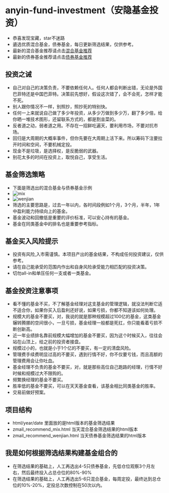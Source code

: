# anyin-fund-investment（安隐基金投资）
- 恭喜发现宝藏，star不迷路
- 遴选优质混合基金，债券基金，每日更新筛选结果，仅供参考。
- 最新的混合基金推荐请点击[混合基金推荐](https://htmlpreview.github.io/?https://github.com/jumper2014/anyin-fund/blob/main/zmail_recommend_mix.html)
- 最新的债券基金推荐请点击[债券基金推荐](https://htmlpreview.github.io/?https://github.com/jumper2014/anyin-fund/blob/main/zmail_recommend_wenjian.html)

## 投资之诫
- 自己对自己的决策负责，不要依赖任何人。任何人都会判断出错，无论是外国巴菲特还是中国巴菲特。决策前先想好，假设这次错了，会不会死，怎样才能不死。
- 别人跟你情况不一样，别照抄，照抄死的特别快。
- 任何一上来就说自己做了多少年投资，从多少万做到多少万，翻了多少倍，给你晒一堆技术图形，还留联系方式的，都是割韭菜的。
- 反者道之动，弱者道之用。不存在一招鲜吃遍天，要利用市场，不要对抗市场。
- 回归是大周期的大概率事件，但你先要在大周期上活下来。所以筹码下注要拉开时间和空间，不要机械定投。
- 现金不是垃圾，是选择权，是反脆弱的武器。
- 别花太多的时间在投资上，取悦自己，享受生活。

## 基金筛选策略
- 下面是筛选出的混合基金与债券基金示例
- ![mix](https://user-images.githubusercontent.com/9908796/181139918-958b3f73-3d64-446a-8b76-77cff14bbc2a.png)
- ![wenjian](https://user-images.githubusercontent.com/9908796/181139929-a54fc3bc-e25d-41c7-a183-b08a86221b1b.png)
- 筛选的主要思路是，过去一年以内，各时间段例如1个月，3个月，半年，1年中盈利能力持续向上的基金。
- 基金波动和回撤低是重要的评价标准，可以安心持有的基金。
- 基金在同类基金中的排名也是重要参考指标。

## 基金买入风险提示
- 投资有风险,入市需谨慎。本项目产出的基金结果，不构成任何投资建议，仅供参考。
- 请在自己能承受的范围内作出和自身风险承受能力相匹配的投资决策。
- 切勿all-in和单压任何一支或者一类基金。

## 基金投资注意事项
- 看不懂的基金不买，不了解基金经理对这支基金的管理逻辑，就没法判断它适不适合你，如果你买入后盈利还好说，如果亏损，你都不知道该如何处理。
- 规模大的基金不要买，对，我说的就是那种规模超过100亿的基金，这类基金辗转腾挪的空间很小，一旦亏损，基金经理一般都是死扛，你只能看着亏损不断创新高。
- 近一年业绩排名靠前规模大幅增加的基金不要买，因为这个时候买入，往往会站在山顶上，给之前的投资者接盘。
- 规模过小的，也就是小于1个亿的不要买，有一定的清盘风险。
- 管理费手续费明显过高的不要买，遇到行情不好，你不仅要亏钱，而且高额的管理费用会让你吐血。
- 基金经理不负责的基金不要买，对，就是那些高位自己跑路的经理，行情不好时候和规模过大不限购的。
- 频繁换经理的基金不要买。
- 胜率低的基金不要买，可以在天天基金查看，该基金相比同类基金的胜率。
- 交易前做好预案。

## 项目结构
- html/year/date 里面放的是html版本的基金筛选结果
- zmail_recommend_mix.html 当天混合基金筛选结果的html版本
- zmail_recommend_wenjian.html 当天债券基金筛选结果的html版本

## 我是如何根据筛选结果构建基金组合的
- 在筛选结果的基础上，人工再选出4-5只债券基金，先低仓位观察3个月左右，然后最终投入占总仓位的80%-90%
- 在筛选结果的基础上，人工再选出5-6只混合基金，每周定投，最终达到总仓位的10%-20%，定投总次数控制在50次以内。






